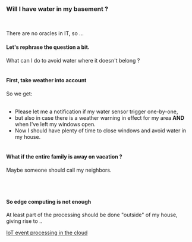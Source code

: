 ### Will I have water in my basement ?<ht>
<br>

There are no oracles in IT, so ...

#### Let's rephrase the question a bit.


What can I do to avoid water where it doesn't belong ?
<br><br>


#### First, take weather into account

So we get:<br><br>

* Please let me a notification if my water sensor trigger one-by-one,
* but also in case there is a weather warning in effect for my area **AND**
when I've left my windows open.
* Now I should have plenty of time to close windows and avoid water in my house.
<br><br>


#### What if the entire family is away on vacation ?
Maybe someone should call my neighbors.

<br><br>


#### So edge computing is not enough
At least part of the processing should be done "outside" of my house, giving rise to ..
<br>

[IoT event processing in the cloud](BasicArchitecture.md)


